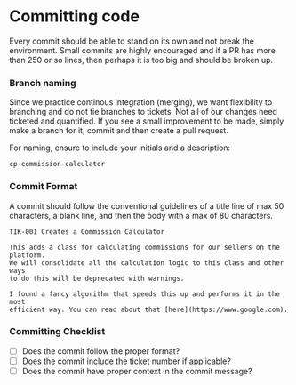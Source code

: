 # Committing code

Every commit should be able to stand on its own and not break the environment.
Small commits are highly encouraged and if a PR has more than 250 or so lines,
then perhaps it is too big and should be broken up. 

### Branch naming

Since we practice continous integration (merging), we want flexibility to 
branching and do not tie branches to tickets. Not all of our changes need
ticketed and quantified. If you see a small improvement to be made, simply
make a branch for it, commit and then create a pull request.

For naming, ensure to include your initials and a description:
```
cp-commission-calculator
```

### Commit Format

A commit should follow the conventional guidelines of a title line of max
50 characters, a blank line, and then the body with a max of 80 characters.

```
TIK-001 Creates a Commission Calculator

This adds a class for calculating commissions for our sellers on the platform.
We will consolidate all the calculation logic to this class and other ways
to do this will be deprecated with warnings. 

I found a fancy algorithm that speeds this up and performs it in the most 
efficient way. You can read about that [here](https://www.google.com).
```


### Committing Checklist

- [ ] Does the commit follow the proper format?
- [ ] Does the commit include the ticket number if applicable?
- [ ] Does the commit have proper context in the commit message?
